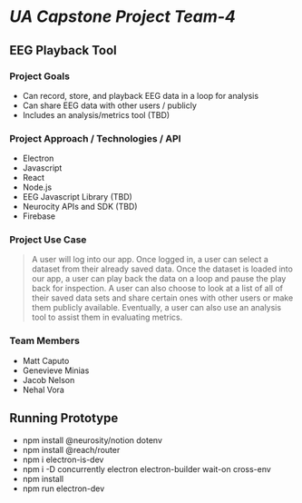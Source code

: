 # *UA Capstone Project Team-4*

## **EEG Playback Tool**

### **Project Goals**
- Can record, store, and playback EEG data in a loop for analysis
- Can share EEG data with other users / publicly
- Includes an analysis/metrics tool (TBD)

### **Project Approach / Technologies / API**
 - Electron
 - Javascript 
 - React
 - Node.js
 - EEG Javascript Library (TBD)
 - Neurocity APIs and SDK (TBD)
 - Firebase

### **Project Use Case**
> A user will log into our app. Once logged in, a user can select a dataset from their already saved data. Once the dataset is loaded into our app, a user can play back the data on a loop and pause the play back for inspection. A user can also choose to look at a list of all of their saved data sets and share certain ones with other users or make them publicly available. Eventually, a user can also use an analysis tool to assist them in evaluating metrics.
### **Team Members** 
 - Matt Caputo 
 - Genevieve Minias 
 - Jacob Nelson 
 - Nehal Vora 


## Running Prototype
- npm install @neurosity/notion dotenv
- npm install @reach/router
- npm i electron-is-dev
- npm i -D concurrently electron electron-builder wait-on cross-env
- npm install 
- npm run electron-dev
